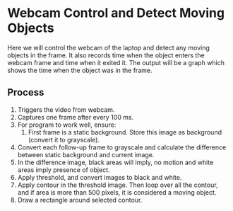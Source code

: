 <h1>Webcam Control and Detect Moving Objects</h1>
 Here we will control the webcam of the laptop and detect any moving objects in the frame. It also records time when the object enters the webcam frame and time when it exited it. The output will be a graph which shows the time when the object was in the frame. 

 <h2><a id="process">Process</a></h2>
 
 <ol>
 <li>Triggers the video from webcam.</li>
 <li>Captures one frame after every 100 ms.</li>
 <li>For program to work well, ensure:
 <ol><li>First frame is a static background. Store this image as background (convert it to grayscale).</li>
 </ol></li>
 <li>Convert each follow-up frame to grayscale and calculate the difference between static background and current image.</li>
 <li>In the difference image, black areas will imply, no motion and white areas imply presence of object.</li>
 <li>Apply threshold, and convert images to black and white.</li>
 <li>Apply contour in the threshold image. Then loop over all the contour, and if area is more than 500 pixels, it is considered a moving object.</li>
 <li>Draw a rectangle around selected contour.</li>
 </ol>
